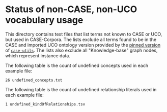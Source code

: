 # Status of non-CASE, non-UCO vocabulary usage

This directory contains text files that list terms not known to CASE or UCO, but used in CASE-Corpora.  The lists exclude all terms found to be in the CASE and imported UCO ontology version provided by the [pinned version](https://github.com/casework/CASE-Examples/blob/master/requirements.txt) of [`case-utils`](https://pypi.org/project/case-utils/).  The lists also exclude all "Knowledge-base" graph nodes, which represent instance data.

The following table is the count of undefined concepts used in each example file:

```
26 undefined_concepts.txt
```

The following table is the count of undefined relationship literals used in each example file:

```
1 undefined_kindOfRelationships.tsv
```
